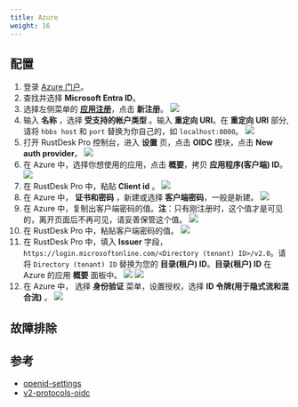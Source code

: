 ```yaml
---
title: Azure
weight: 16
---
```


## 配置

1. 登录 [Azure 门户](portal.azure.com)。
2. 查找并选择 **Microsoft Entra ID**。
3. 选择左侧菜单的 [**应用注册**](https://portal.azure.com/#view/Microsoft_AAD_IAM/ActiveDirectoryMenuBlade/~/RegisteredApps)，点击 **新注册**。
![](/docs/en/self-host/rustdesk-server-pro/oidc/Azure/images/1-Azure-NewRegistration.png)
4. 输入 **名称** ，选择 **受支持的帐户类型** 。输入 **重定向 URI**。在 **重定向 URI** 部分, 请将 `hbbs host` 和 `port` 替换为你自己的，如 `localhost:8000`。
![](/docs/en/self-host/rustdesk-server-pro/oidc/Azure/images/2-Azure-Register.png)
5. 打开 RustDesk Pro 控制台，进入 **设置** 页，点击 **OIDC** 模块，点击 **New auth provider**。
![](/docs/en/self-host/rustdesk-server-pro/oidc/Azure/images/3-RustDesk-NewAuthProvider.png)
6. 在 Azure 中，选择你想使用的应用，点击 **概要**，拷贝 **应用程序(客户端) ID**。
![](/docs/en/self-host/rustdesk-server-pro/oidc/Azure/images/4-Azure-ClientID.png)
7. 在 RustDesk Pro 中，粘贴 **Client id** 。
![](/docs/en/self-host/rustdesk-server-pro/oidc/Azure/images/5-RustDesk-ClientID.png)
8. 在 Azure 中， **证书和密码** ，新建或选择 **客户端密码**，一般是新建。
![](/docs/en/self-host/rustdesk-server-pro/oidc/Azure/images/6-Azure-NewOrSelectClientSecret.png)
9. 在 Azure 中，复制出客户端密码的值。**注**：只有刚注册时，这个值才是可见的，离开页面后不再可见，请妥善保管这个值。
![](/docs/en/self-host/rustdesk-server-pro/oidc/Azure/images/7-Azure-CopySecretValue.png)
10. 在 RustDesk Pro 中，粘贴客户端密码的值。
![](/docs/en/self-host/rustdesk-server-pro/oidc/Azure/images/8-RustDesk-FillClientSecret.png)
11. 在 RustDesk Pro 中，填入 **Issuer** 字段，`https://login.microsoftonline.com/<Directory (tenant) ID>/v2.0`。请将 `Directory (tenant) ID` 替换为您的 **目录(租户) ID**。**目录(租户) ID** 在 Azure 的应用 **概要** 面板中。
![](/docs/en/self-host/rustdesk-server-pro/oidc/Azure/images/9-RustDesk-Issuer.png)
![](/docs/en/self-host/rustdesk-server-pro/oidc/Azure/images/10-Azure-TenantID.png)
12. 在 Azure 中， 选择 **身份验证** 菜单，设置授权，选择 **ID 令牌(用于隐式流和混合流)** 。
![](/docs/en/self-host/rustdesk-server-pro/oidc/Azure/images/11-Azure-Auth.png)


## 故障排除


## 参考

- [openid-settings](https://learn.microsoft.com/en-us/power-pages/security/authentication/openid-settings)
- [v2-protocols-oidc](https://learn.microsoft.com/en-us/azure/active-directory/develop/v2-protocols-oidc)

